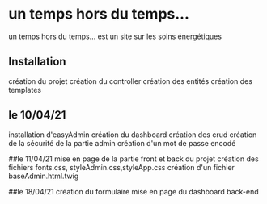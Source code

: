 # un temps hors du temps...

un temps hors du temps... est un site sur les soins énergétiques
## Installation

création du projet 
création du controller
création des entités
création des templates

## le 10/04/21
 installation d'easyAdmin
 création du dashboard
 création des crud
 création de la sécurité de la partie admin
 création d'un mot de passe encodé

 ##le 11/04/21
 mise en page de la partie front et back du projet
 création des fichiers fonts.css, styleAdmin.css,styleApp.css
 création d'un fichier baseAdmin.html.twig 

 ##le 18/04/21
 création du formulaire
 mise en page du dashboard back-end



